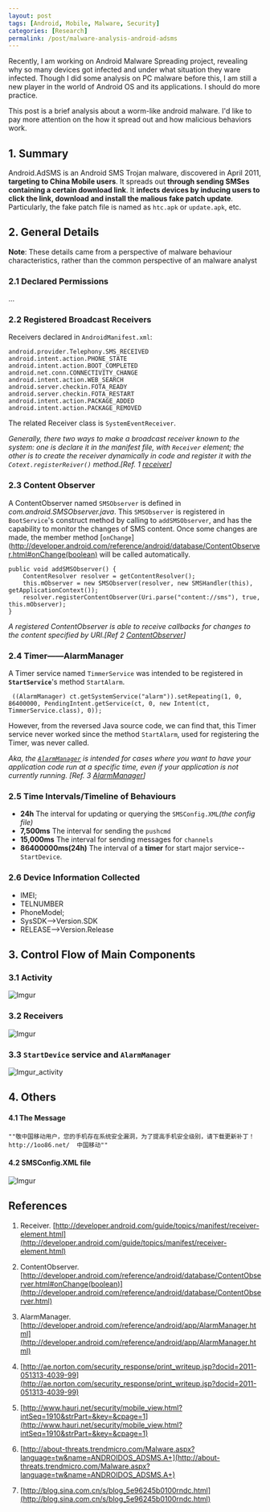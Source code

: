 ```yaml
---
layout: post  
tags: [Android, Mobile, Malware, Security]
categories: [Research]
permalink: /post/malware-analysis-android-adsms
---
```


Recently, I am working on Android Malware Spreading project, revealing why so many devices got infected and under what situation they ware infected. Though I did some analysis on PC malware before this, I am still a new player in   the world of Android OS and its applications. I should do more practice.  

This post is a brief analysis about a worm-like android malware. I'd like to pay more attention on the how it spread out and how  malicious behaviors work.

## 1. Summary

Android.AdSMS is an Android SMS Trojan malware, discovered in April 2011, **targeting to China Mobile users**. It spreads out **through sending SMSes containing a certain download link**. It **infects devices by inducing users to click the link, download and install the malious fake patch update**. Particularly, the fake patch file is named as `htc.apk` or `update.apk`, etc.

## 2. General Details

**Note**: These details came from a perspective of malware behaviour characteristics, rather than the common perspective of an malware analyst

### 2.1 Declared Permissions

...

### 2.2 Registered Broadcast Receivers

Receivers declared in `AndroidManifest.xml`:

	android.provider.Telephony.SMS_RECEIVED
	android.intent.action.PHONE_STATE
	android.intent.action.BOOT_COMPLETED
	android.net.conn.CONNECTIVITY_CHANGE
	android.intent.action.WEB_SEARCH
	android.server.checkin.FOTA_READY
	android.server.checkin.FOTA_RESTART
	android.intent.action.PACKAGE_ADDED
	android.intent.action.PACKAGE_REMOVED

The related Receiver class is `SystemEventReceiver`.

*Generally, there two ways to make a broadcast receiver known to the system: one is declare it in the manifest file, with `Receiver` element; the other is to create the receiver dynamically in code and register it with the `Cotext.registerReiver()` method.[Ref. 1 [receiver](http://developer.android.com/guide/topics/manifest/receiver-element.html)]*

### 2.3 Content Observer

A ContentObserver named `SMSObserver` is defined in *com.android.SMSObserver.java*. This `SMSObserver` is registered in `BootService`'s construct method by calling to `addSMSObserver`, and has the capability to monitor the changes of SMS content. Once some changes are made, the member method [`onChange`](http://developer.android.com/reference/android/database/ContentObserver.html#onChange(boolean) will be called automatically.

	public void addSMSObserver() {
        ContentResolver resolver = getContentResolver();
        this.mObserver = new SMSObserver(resolver, new SMSHandler(this), getApplicationContext());
        resolver.registerContentObserver(Uri.parse("content://sms"), true, this.mObserver);
    }

*A registered ContentObserver is able to receive callbacks for changes to the content specified by URI.[Ref 2 [ContentObserver](http://developer.android.com/reference/android/database/ContentObserver.html)]*

### 2.4 Timer——AlarmManager

A Timer service named `TimmerService` was intended to be registered in **`StartService`**'s method `StartAlarm`. 

	 ((AlarmManager) ct.getSystemService("alarm")).setRepeating(1, 0, 86400000, PendingIntent.getService(ct, 0, new Intent(ct, TimmerService.class), 0));

However, from the reversed Java source code, we can find that, this Timer service never worked since the method `StartAlarm`, used for registering the Timer, was never called.

*Aka, the [`AlarmManager`](http://developer.android.com/reference/android/app/AlarmManager.html) is intended for cases where you want to have your application code run at a specific time, even if your application is not currently running. [Ref. 3 [AlarmManager](http://developer.android.com/reference/android/app/AlarmManager.html)]*


### 2.5 Time Intervals/Timeline of Behaviours

* **24h**  The interval for updating or querying the `SMSConfig.XML`*(the config file)*
* **7,500ms** The interval for sending the `pushcmd`
* **15,000ms** The interval for sending messages for `channels`
* **86400000ms(24h)** The interval of a **timer** for start major service--`StartDevice`. 

### 2.6 Device Information Collected

* IMEI;
* TELNUMBER
* PhoneModel;
* SysSDK-->Version.SDK
* RELEASE-->Version.Release

## 3. Control Flow of Main Components

### 3.1 Activity

![Imgur](http://i.imgur.com/axfjhsQ.png)

### 3.2 Receivers

![Imgur](http://i.imgur.com/50EajR5.png)

### 3.3 `StartDevice` service and `AlarmManager`
![Imgur_activity](http://i.imgur.com/x9OvbiT.png)

## 4. Others

#### 4.1 The Message
	""敬中国移动用户，您的手机存在系统安全漏洞，为了提高手机安全级别，请下载更新补丁！http://1oo86.net/  中国移动""

#### 4.2 SMSConfig.XML file

![Imgur](http://i.imgur.com/S8LoQXI.png)


## References


1. Receiver. [http://developer.android.com/guide/topics/manifest/receiver-element.html](http://developer.android.com/guide/topics/manifest/receiver-element.html)

2. ContentObserver. [http://developer.android.com/reference/android/database/ContentObserver.html#onChange(boolean)](http://developer.android.com/reference/android/database/ContentObserver.html)

3. AlarmManager. [http://developer.android.com/reference/android/app/AlarmManager.html](http://developer.android.com/reference/android/app/AlarmManager.html)

4. [http://ae.norton.com/security_response/print_writeup.jsp?docid=2011-051313-4039-99](http://ae.norton.com/security_response/print_writeup.jsp?docid=2011-051313-4039-99)
5. [http://www.hauri.net/security/mobile_view.html?intSeq=1910&strPart=&key=&cpage=1](http://www.hauri.net/security/mobile_view.html?intSeq=1910&strPart=&key=&cpage=1)
6. [http://about-threats.trendmicro.com/Malware.aspx?language=tw&name=ANDROIDOS_ADSMS.A+](http://about-threats.trendmicro.com/Malware.aspx?language=tw&name=ANDROIDOS_ADSMS.A+)
7. [http://blog.sina.com.cn/s/blog_5e96245b0100rndc.html](http://blog.sina.com.cn/s/blog_5e96245b0100rndc.html)

